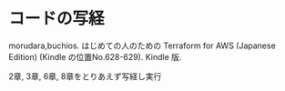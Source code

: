 # コードの写経
morudara,buchios. はじめての人のための Terraform for AWS (Japanese Edition) (Kindle の位置No.628-629). Kindle 版.

2章, 3章, 6章, 8章をとりあえず写経し実行
